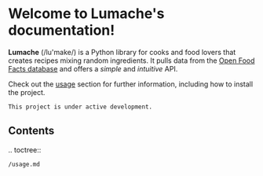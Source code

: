 # Welcome to Lumache's documentation!

**Lumache** (/lu\'make/) is a Python library for cooks and food lovers
that creates recipes mixing random ingredients. It pulls data from the
[Open Food Facts database](https://world.openfoodfacts.org/) and offers
a *simple* and *intuitive* API.

Check out the [usage](usage.md) section for further information, including how to install the project.

    This project is under active development.


## Contents

.. toctree::

    /usage.md
